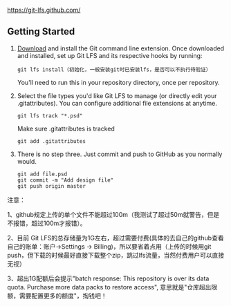 <https://git-lfs.github.com/>

## Getting Started

1. [Download](https://github.com/git-lfs/git-lfs/releases/download/v2.8.0/git-lfs-windows-v2.8.0.exe) and install the Git command line extension. Once downloaded and installed, set up Git LFS and its respective hooks by running:

   ```
   git lfs install（初始化，一般安装git时已安装lfs，是否可以不执行待验证）
   ```

   You'll need to run this in your repository directory, once per repository.

2. Select the file types you'd like Git LFS to manage (or directly edit your .gitattributes). You can configure additional file extensions at anytime.

   ```
   git lfs track "*.psd"
   ```

   Make sure .gitattributes is tracked

   ```
   git add .gitattributes
   ```

3. There is no step three. Just commit and push to GitHub as you normally would.

   ```
   git add file.psd
   git commit -m "Add design file"
   git push origin master
   ```





注意：

1、github规定上传的单个文件不能超过100m（我测试了超过50m就警告，但是不报错，超过100m才报错）。

2、目前 Git LFS的总存储量为1G左右，超过需要付费(具体的去自己的github查看自己的账单：账户->Settings -> Billing)，所以要省着点用（上传的时候用git push，但下载的时候最好直接下载整个zip，跳过lfs流量，当然付费用户可以直接无视）

3、超出1G配额后会提示"batch response: This repository is over its data quota. Purchase more data packs to restore access", 意思就是"仓库超出限额，需要配置更多的额度"，掏钱吧！
